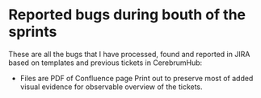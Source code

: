 # Reported bugs during bouth of the sprints

These are all the bugs that I have processed, found and reported in JIRA based on templates and previous tickets in CerebrumHub:
  
- Files are PDF of Confluence page Print out to preserve most of added visual evidence for observable overview of the tickets.
